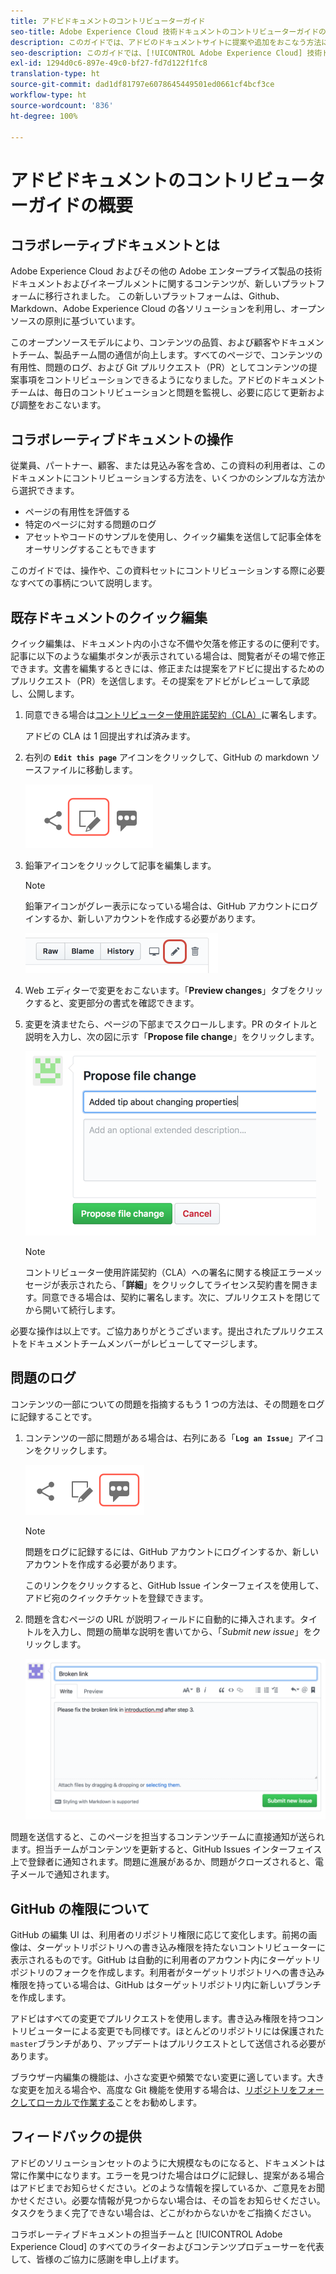 ```yaml
---
title: アドビドキュメントのコントリビューターガイド
seo-title: Adobe Experience Cloud 技術ドキュメントのコントリビューターガイドの概要
description: このガイドでは、アドビのドキュメントサイトに提案や追加をおこなう方法について説明します。
seo-description: このガイドでは、[!UICONTROL Adobe Experience Cloud] 技術ドキュメントへのコントリビューションの方法を説明します。
exl-id: 1294d0c6-897e-49c0-bf27-fd7d122f1fc8
translation-type: ht
source-git-commit: dad1df81797e6078645449501ed0661cf4bcf3ce
workflow-type: ht
source-wordcount: '836'
ht-degree: 100%

---
```


# アドビドキュメントのコントリビューターガイドの概要

## コラボレーティブドキュメントとは

Adobe Experience Cloud およびその他の Adobe エンタープライズ製品の技術ドキュメントおよびイネーブルメントに関するコンテンツが、新しいプラットフォームに移行されました。 この新しいプラットフォームは、Github、Markdown、Adobe Experience Cloud の各ソリューションを利用し、オープンソースの原則に基づいています。

このオープンソースモデルにより、コンテンツの品質、および顧客やドキュメントチーム、製品チーム間の通信が向上します。すべてのページで、コンテンツの有用性、問題のログ、および Git プルリクエスト（PR）としてコンテンツの提案事項をコントリビューションできるようになりました。アドビのドキュメントチームは、毎日のコントリビューションと問題を監視し、必要に応じて更新および調整をおこないます。

## コラボレーティブドキュメントの操作

従業員、パートナー、顧客、または見込み客を含め、この資料の利用者は、このドキュメントにコントリビューションする方法を、いくつかのシンプルな方法から選択できます。

* ページの有用性を評価する
* 特定のページに対する問題のログ
* アセットやコードのサンプルを使用し、クイック編集を送信して記事全体をオーサリングすることもできます

このガイドでは、操作や、この資料セットにコントリビューションする際に必要なすべての事柄について説明します。

<!--
>[!IMPORTANT]
>All repositories that publish to docs.adobe.com have adopted the [Adobe Open Source Code of Conduct](../code-of-conduct.md) or the [.NET Foundation Code of Conduct](https://dotnetfoundation.org/code-of-conduct). For more information, see the [Contributing](../contributing.md) article.
>
> Minor corrections or clarifications to documentation and code examples in public repositories are covered by the [Adobe Documentation Terms of Use](https://www.adobe.com/legal/terms.html). New or significant changes generate a comment in the pull request, asking you to submit an online Contribution License Agreement (CLA) if you are not an employee of Adobe. We need you to complete the online form before we can review or accept your pull request.
-->

## 既存ドキュメントのクイック編集

クイック編集は、ドキュメント内の小さな不備や欠落を修正するのに便利です。記事に以下のような編集ボタンが表示されている場合は、閲覧者がその場で修正できます。文書を編集するときには、修正または提案をアドビに提出するためのプルリクエスト（PR）を送信します。その提案をアドビがレビューして承認し、公開します。

1. 同意できる場合は[コントリビューター使用許諾契約（CLA）](http://opensource.adobe.com/cla.html)に署名します。

   アドビの CLA は 1 回提出すれば済みます。
1. 右列の **`Edit this page`** アイコンをクリックして、GitHub の markdown ソースファイルに移動します。

   ![このページを編集アイコン](/help/assets/git_edit.png)

1. 鉛筆アイコンをクリックして記事を編集します。

   >[!NOTE]
   >
   >鉛筆アイコンがグレー表示になっている場合は、GitHub アカウントにログインするか、新しいアカウントを作成する必要があります。

   ![鉛筆アイコンの場所](assets/edit-icon.png)

1. Web エディターで変更をおこないます。「**Preview changes**」タブをクリックすると、変更部分の書式を確認できます。
1. 変更を済ませたら、ページの下部までスクロールします。PR のタイトルと説明を入力し、次の図に示す「**Propose file change**」をクリックします。

   ![変更の提案](assets/submit-pull-request.png)

   >[!NOTE]
   >
   >コントリビューター使用許諾契約（CLA）への署名に関する検証エラーメッセージが表示されたら、「**詳細**」をクリックしてライセンス契約書を開きます。同意できる場合は、契約に署名します。次に、プルリクエストを閉じてから開いて続行します。

必要な操作は以上です。ご協力ありがとうございます。提出されたプルリクエストをドキュメントチームメンバーがレビューしてマージします。

## 問題のログ

コンテンツの一部についての問題を指摘するもう 1 つの方法は、その問題をログに記録することです。

1. コンテンツの一部に問題がある場合は、右列にある「**`Log an Issue`**」アイコンをクリックします。

   ![](assets/git_log_issue.png)

   >[!NOTE]
   >
   >問題をログに記録するには、GitHub アカウントにログインするか、新しいアカウントを作成する必要があります。

   このリンクをクリックすると、GitHub Issue インターフェイスを使用して、アドビ宛のクイックチケットを登録できます。

1. 問題を含むページの URL が説明フィールドに自動的に挿入されます。タイトルを入力し、問題の簡単な説明を書いてから、「*Submit new issue*」をクリックします。

   ![](assets/git_issue_example.png)

問題を送信すると、このページを担当するコンテンツチームに直接通知が送られます。担当チームがコンテンツを更新すると、GitHub Issues インターフェイス上で登録者に通知されます。問題に進展があるか、問題がクローズされると、電子メールで通知されます。

## GitHub の権限について

GitHub の編集 UI は、利用者のリポジトリ権限に応じて変化します。前掲の画像は、ターゲットリポジトリへの書き込み権限を持たないコントリビューターに表示されるものです。GitHub は自動的に利用者のアカウント内にターゲットリポジトリのフォークを作成します。利用者がターゲットリポジトリへの書き込み権限を持っている場合は、GitHub はターゲットリポジトリ内に新しいブランチを作成します。

アドビはすべての変更でプルリクエストを使用します。書き込み権限を持つコントリビューターによる変更でも同様です。ほとんどのリポジトリには保護された`master`ブランチがあり、アップデートはプルリクエストとして送信される必要があります。

ブラウザー内編集の機能は、小さな変更や頻繁でない変更に適しています。大きな変更を加える場合や、高度な Git 機能を使用する場合は、[リポジトリをフォークしてローカルで作業する](setup/full-workflow.md)ことをお勧めします。

## フィードバックの提供

アドビのソリューションセットのように大規模なものになると、ドキュメントは常に作業中になります。エラーを見つけた場合はログに記録し、提案がある場合はアドビまでお知らせください。どのような情報を探しているか、ご意見をお聞かせください。必要な情報が見つからない場合は、その旨をお知らせください。タスクをうまく完了できない場合は、どこがわからないかをご指摘ください。

コラボレーティブドキュメントの担当チームと [!UICONTROL Adobe Experience Cloud] のすべてのライターおよびコンテンツプロデューサーを代表して、皆様のご協力に感謝を申し上げます。
